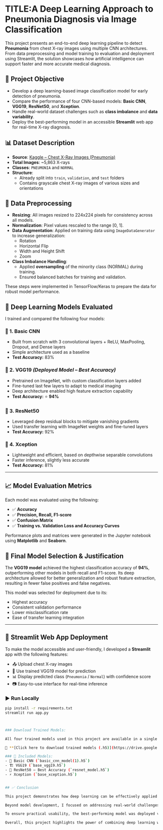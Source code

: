 # TITLE:A Deep Learning Approach to Pneumonia Diagnosis via Image Classification

This project presents an end-to-end deep learning pipeline to detect **Pneumonia** from chest X-ray images using multiple CNN architectures. From data preprocessing and model training to evaluation and deployment using Streamlit, the solution showcases how artificial intelligence can support faster and more accurate medical diagnosis.


## 🎯 Project Objective

- Develop a deep learning-based image classification model for early detection of pneumonia.
- Compare the performance of four CNN-based models: **Basic CNN**, **VGG19**, **ResNet50**, and **Xception**.
- Handle real-world dataset challenges such as **class imbalance** and **data variability**.
- Deploy the best-performing model in an accessible **Streamlit** web app for real-time X-ray diagnosis.


## 📊 Dataset Description

- **Source**: [Kaggle – Chest X-Ray Images (Pneumonia)](https://www.kaggle.com/datasets/paultimothymooney/chest-xray-pneumonia)
- **Total Images**: ~5,863 X-rays  
- **Classes**: `PNEUMONIA` and `NORMAL`
- **Structure**:
  - Already split into `train`, `validation`, and `test` folders
  - Contains grayscale chest X-ray images of various sizes and orientations



## 🧹 Data Preprocessing

- **Resizing**: All images resized to 224x224 pixels for consistency across all models.
- **Normalization**: Pixel values rescaled to the range [0, 1].
- **Data Augmentation**: Applied on training data using `ImageDataGenerator` to increase generalization:
  - Rotation
  - Horizontal Flip
  - Width and Height Shift
  - Zoom
- **Class Imbalance Handling**:
  - Applied **oversampling** of the minority class (NORMAL) during training.
  - Ensured balanced batches for training and validation.
  
These steps were implemented in TensorFlow/Keras to prepare the data for robust model performance.


## 🧠 Deep Learning Models Evaluated

I trained and compared the following four models:

### 🔸 1. **Basic CNN**
- Built from scratch with 3 convolutional layers + ReLU, MaxPooling, Dropout, and Dense layers
- Simple architecture used as a baseline
- **Test Accuracy:** 83%

### 🔸 2. **VGG19** *(Deployed Model – Best Accuracy)*
- Pretrained on ImageNet, with custom classification layers added
- Fine-tuned last few layers to adapt to medical imaging
- Deep architecture enabled high feature extraction capability
- **Test Accuracy:** ⭐ **94%**

### 🔸 3. **ResNet50**
- Leveraged deep residual blocks to mitigate vanishing gradients
- Used transfer learning with ImageNet weights and fine-tuned layers
- **Test Accuracy:** 92%

### 🔸 4. **Xception**
- Lightweight and efficient, based on depthwise separable convolutions
- Faster inference, slightly less accurate
- **Test Accuracy:** 81%

---

## 📈 Model Evaluation Metrics

Each model was evaluated using the following:

- ✅ **Accuracy**
- ✅ **Precision, Recall, F1-score**
- ✅ **Confusion Matrix**
- ✅ **Training vs. Validation Loss and Accuracy Curves**

Performance plots and matrices were generated in the Jupyter notebook using **Matplotlib** and **Seaborn**.



## 🧪 Final Model Selection & Justification

The **VGG19 model** achieved the highest classification accuracy of **94%**, outperforming other models in both recall and F1-score. Its deep architecture allowed for better generalization and robust feature extraction, resulting in fewer false positives and false negatives.

This model was selected for deployment due to its:

- Highest accuracy
- Consistent validation performance
- Lower misclassification rate
- Ease of transfer learning integration

---

## 🚀 Streamlit Web App Deployment

To make the model accessible and user-friendly, I developed a **Streamlit** app with the following features:

- 📤 Upload chest X-ray images
- 🧠 Use trained VGG19 model for prediction
- 📊 Display predicted class (`Pneumonia` / `Normal`) with confidence score
- 📷 Easy-to-use interface for real-time inference

### ▶️ Run Locally

```bash
pip install -r requirements.txt
streamlit run app.py



### Download Trained Models:

All four trained models used in this project are available in a single Google Drive folder:

📁 **[Click here to download trained models (.h5)](https://drive.google.com/drive/folders/11KlSGEc-jJOcnWf1NKM8cb0lRc8AJhsA?usp=sharing)**

### 📌 Included Models:
- 🧠 Basic CNN (`basic_cnn_model(1).h5`)
- 🏗️ VGG19 (`base_vgg19.h5`)
- 🧠 ResNet50 – Best Accuracy (`resnet_model.h5`)
- ⚡ Xception (`base_xception.h5`)


## ✅ Conclusion

This project demonstrates how deep learning can be effectively applied to medical image classification, specifically for detecting pneumonia from chest X-ray images. Through the use of convolutional neural networks and transfer learning techniques, I built multiple models capable of distinguishing between normal and pneumonia cases with high confidence.

Beyond model development, I focused on addressing real-world challenges such as class imbalance, overfitting, and limited labeled data. By incorporating data augmentation, model regularization, and evaluation using multiple metrics, the models were made more robust and generalizable.

To ensure practical usability, the best-performing model was deployed via a **Streamlit web application**, allowing real-time prediction on user-uploaded X-rays. This bridges the gap between research and real-world deployment, making the tool accessible to both medical professionals and end users.

Overall, this project highlights the power of combining deep learning with accessible deployment tools to build meaningful, real-world AI solutions for healthcare.



